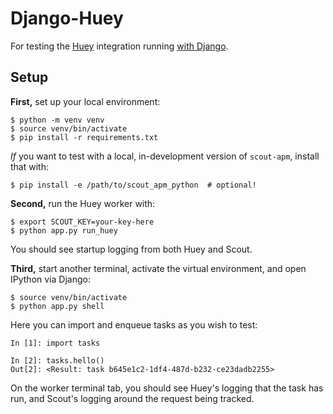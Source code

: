 Django-Huey
===========

For testing the [Huey](https://huey.readthedocs.io/en/latest/)
integration running [with
Django](https://huey.readthedocs.io/en/latest/django.html).

Setup
-----

**First,** set up your local environment:

```
$ python -m venv venv
$ source venv/bin/activate
$ pip install -r requirements.txt
```

*If* you want to test with a local, in-development version of `scout-apm`,
install that with:

```
$ pip install -e /path/to/scout_apm_python  # optional!
```

**Second,** run the Huey worker with:

```
$ export SCOUT_KEY=your-key-here
$ python app.py run_huey
```

You should see startup logging from both Huey and Scout.

**Third,** start another terminal, activate the virtual environment, and open
IPython via Django:

```
$ source venv/bin/activate
$ python app.py shell
```

Here you can import and enqueue tasks as you wish to test:

```
In [1]: import tasks

In [2]: tasks.hello()
Out[2]: <Result: task b645e1c2-1df4-487d-b232-ce23dadb2255>
```

On the worker terminal tab, you should see Huey's logging that the task has
run, and Scout's logging around the request being tracked.
